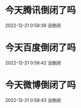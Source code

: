 # 今天腾讯倒闭了吗

2022-12-21 0:58:39 没倒闭

# 今天百度倒闭了吗

2022-12-21 0:58:42 没倒闭

# 今天微博倒闭了吗

2022-12-21 0:58:43 没倒闭

